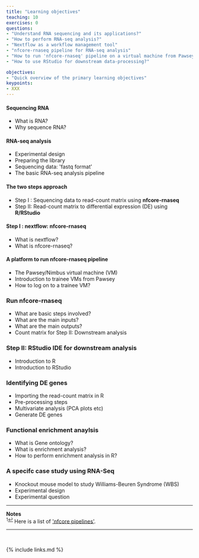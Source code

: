 ```yaml
---
title: "Learning objectives"
teaching: 10
exercises: 0
questions:
- "Understand RNA sequencing and its applications?"
- "How to perform RNA-seq analysis?"
- "Nextflow as a workflow management tool"
- "nfcore-rnaseq pipeline for RNA-seq analysis"
- "How to run 'nfcore-rnaseq' pipeline on a virtual machine from Pawsey?"
- "How to use RStudio for downstream data-processing?" 

objectives:
- "Quick overview of the primary learning objectives"
keypoints:
- XXX
---
```


#### Sequencing RNA
- What is RNA?
- Why sequence RNA?

#### RNA-seq analysis
- Experimental design
- Preparing the library
- Sequencing data: 'fastq format'
- The basic RNA-seq analysis pipeline 

#### The two steps approach
- Step I : Sequencing data to read-count matrix using **nfcore-rnaseq**
- Step II: Read-count matrix to differential expression (DE) using **R/RStudio**

#### Step I : nextflow: nfcore-rnaseq
- What is nextflow?
- What is nfcore-rnaseq?

#### A platform to run nfcore-rnaseq pipeline 
- The Pawsey/Nimbus virtual machine (VM)
- Introduction to trainee VMs from Pawsey
- How to log on to a trainee VM?
 
### Run nfcore-rnaseq
- What are basic steps involved?
- What are the main inputs?
- What are the main outputs? 
- Count matrix for Step II: Downstream analysis

### Step II: RStudio IDE for downstream analysis
- Introduction to R
- Introduction to RStudio

### Identifying DE genes
- Importing the read-count matrix in R
- Pre-processing steps
- Multivariate analysis (PCA plots etc)
- Generate DE genes

### Functional enrichment anaylsis
- What is Gene ontology?
- What is enrichment analysis?
- How to perform enrichment analysis in R? 

### A specifc case study using RNA-Seq
- Knockout mouse model to study Williams-Beuren Syndrome (WBS)
- Experimental design
- Experimental question

___
**Notes**   
<sup id="f1">1[↩](#a1)</sup> Here is a list of ['nfcore pipelines'](https://nf-co.re/pipelines/).

___
<br>



{% include links.md %}

